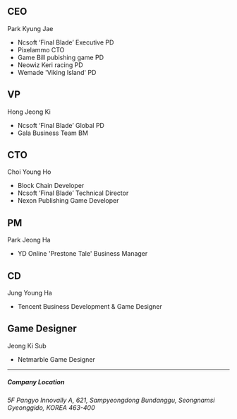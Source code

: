 ## CEO

Park Kyung Jae
+ Ncsoft ‘Final Blade’ Executive PD
+ Pixelammo CTO
+ Game Bill pubishing game PD
+ Neowiz Keri racing PD
+ Wemade 'Viking Island' PD

## VP

Hong Jeong Ki
+ Ncsoft ‘Final Blade’ Global PD
+ Gala Business Team BM

## CTO

Choi Young Ho
+ Block Chain Developer
+ Ncsoft ‘Final Blade’ Technical Director
+ Nexon Publishing Game Developer

## PM

Park Jeong Ha
+ YD Online 'Prestone Tale' Business Manager

## CD

Jung Young Ha
+ Tencent Business Development & Game Designer

## Game Designer

Jeong Ki Sub
+ Netmarble Game Designer

* * * 
##### Company Location
###### 5F Pangyo Innovally A, 621, Sampyeongdong Bundanggu, Seongnamsi Gyeonggido, KOREA 463-400
